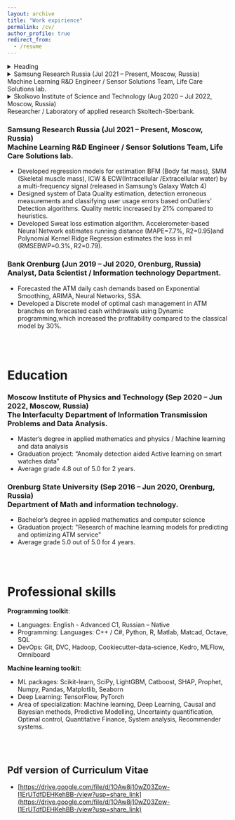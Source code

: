 ```yaml
---
layout: archive
title: "Work expirience"
permalink: /cv/
author_profile: true
redirect_from:
  - /resume
---
```


<details>
<summary>Heading</summary>
<ul>
<li> markdown list 1</li>
<ul>
<li> nested list 1</li>
<li> nested list 2</li>
</ul>
<li> markdown list 2</li>
</ul>
</details>



<details>
<summary>Samsung Research Russia (Jul 2021 – Present, Moscow, Russia) <br> Machine Learning R&D Engineer / Sensor Solutions Team, Life Care Solutions lab.</summary>

+ Developed regression models for estimation BFM (Body fat mass), SMM (Skeletal muscle mass), ICW & ECW(Intracellular
Extracellular water) by a multi-frequency signal (released in Samsung’s Galaxy Watch 4)

+ Designed system of Data Quality estimation, detection erroneous measurements and classifying user usage errors basedonOutliers’
Detection algorithms. Quality metric increased by 21% compared to heuristics.

+ Developed Sweat loss estimation algorithm. Accelerometer-based Neural Network estimates running distance (MAPE=7.7%, R2=0.95and
Polynomial Kernel Ridge Regression estimates the loss in ml (RMSEBWP=0.3%, R2=0.79).

</details>



<details><summary>Skolkovo Institute of Science and Technology (Aug 2020 – Jul 2022, Moscow, Russia) <br> Researcher / Laboratory of applied research Skoltech-Sberbank.</summary>

    * Developed regression models for estimation BFM (Body fat mass), SMM (Skeletal muscle mass), ICW & ECW(Intracellular Extracellular water) by a multi-frequency signal (released in Samsung’s Galaxy Watch 4)
    * Designed system of Data Quality estimation, detection erroneous measurements and classifying user usage errors basedonOutliers’ Detection algorithms. Quality metric increased by 21% compared to heuristics.
    * Developed Sweat loss estimation algorithm. Accelerometer-based Neural Network estimates running distance (MAPE=7.7%, R2=0.95and Polynomial Kernel Ridge Regression estimates the loss in ml (RMSEBWP=0.3%, R2=0.79).

</details>



### Samsung Research Russia (Jul 2021 – Present, Moscow, Russia) <br> Machine Learning R&D Engineer / Sensor Solutions Team, Life Care Solutions lab.
* Developed regression models for estimation BFM (Body fat mass), SMM (Skeletal muscle mass), ICW & ECW(Intracellular /Extracellular water) by a multi-frequency signal (released in Samsung’s Galaxy Watch 4)
* Designed system of Data Quality estimation, detection erroneous measurements and classifying user usage errors based onOutliers’ Detection algorithms. Quality metric increased by 21% compared to heuristics.
* Developed Sweat loss estimation algorithm. Accelerometer-based Neural Network estimates running distance (MAPE=7.7%, R2=0.95)and Polynomial Kernel Ridge Regression estimates the loss in ml (RMSEBWP=0.3%, R2=0.79).

### 


### Bank Orenburg (Jun 2019 – Jul 2020, Orenburg, Russia) <br> Analyst, Data Scientist / Information technology Department.
* Forecasted the ATM daily cash demands based on Exponential Smoothing, ARIMA, Neural Networks, SSA.
* Developed a Discrete model of optimal cash management in ATM branches on forecasted cash withdrawals using Dynamic programming,which increased the profitability compared to the classical model by 30%.
<br>
<br>

# Education
### Moscow Institute of Physics and Technology (Sep 2020 – Jun 2022, Moscow, Russia) <br> The Interfaculty Department of Information Transmission Problems and Data Analysis.
* Master’s degree in applied mathematics and physics / Machine learning and data analysis
* Graduation project: “Anomaly detection aided Active learning on smart watches data”
* Average grade 4.8 out of 5.0 for 2 years.

### Orenburg State University (Sep 2016 – Jun 2020, Orenburg, Russia) <br> Department of Math and information technology.
* Bachelor’s degree in applied mathematics and computer science
* Graduation project: "Research of machine learning models for predicting and optimizing ATM service"
* Average grade 5.0 out of 5.0 for 4 years.
<br>
<br>

# Professional skills
**Programming toolkit**:

* Languages: English - Advanced C1, Russian – Native
* Programming: Languages: C++ / C#, Python, R, Matlab, Matcad, Octave, SQL
* DevOps: Git, DVC, Hadoop, Cookiecutter-data-science, Kedro, MLFlow, Omniboard

**Machine learning toolkit**:

* ML packages: Scikit-learn, SciPy, LightGBM, Catboost, SHAP, Prophet, Numpy, Pandas, Matplotlib, Seaborn
* Deep Learning: TensorFlow, PyTorch
* Area of specialization: Machine learning, Deep Learning, Causal and Bayesian methods, Predictive Modelling,
Uncertainty quantification, Optimal control, Quantitative Finance, System analysis, Recommender systems.
<br>
<br>

## Pdf version of Curriculum Vitae
* [https://drive.google.com/file/d/1OAw8j10wZ03Zpw-I1ErUTdfDEHKehBB-/view?usp=share_link](https://drive.google.com/file/d/1OAw8j10wZ03Zpw-I1ErUTdfDEHKehBB-/view?usp=share_link)